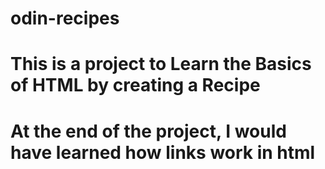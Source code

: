 # odin-recipes
# This is a project to Learn the Basics of HTML by creating a Recipe
# At the end of the project, I would have learned how links work in html
